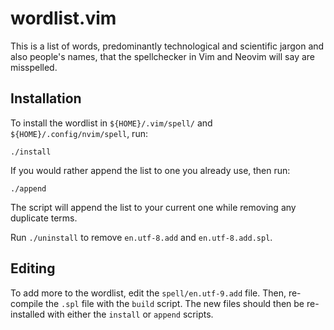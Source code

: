 # wordlist.vim

This is a list of words, predominantly technological and scientific jargon and
also people's names, that the spellchecker in Vim and Neovim will say are
misspelled.

## Installation

To install the wordlist in `${HOME}/.vim/spell/` and
`${HOME}/.config/nvim/spell`, run:
```
./install
```

If you would rather append the list to one you already use, then run:
```
./append
```

The script will append the list to your current one while removing any
duplicate terms.

Run `./uninstall` to remove `en.utf-8.add` and `en.utf-8.add.spl`.

## Editing

To add more to the wordlist, edit the `spell/en.utf-9.add` file. Then,
re-compile the `.spl` file with the `build` script. The new files should then
be re-installed with either the `install` or `append` scripts.
